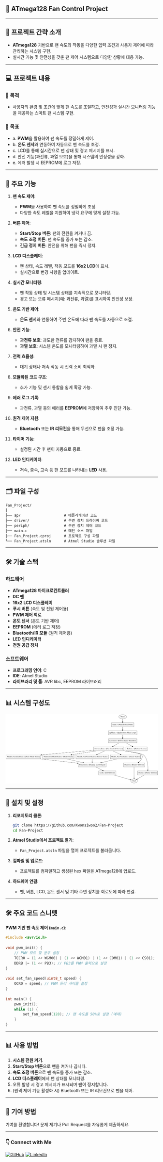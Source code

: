 ## 💨 ATmega128 Fan Control Project

---

## 📁 프로젝트 간략 소개
- **ATmega128** 기반으로 팬 속도와 작동을 다양한 입력 조건과 사용자 제어에 따라 관리하는 시스템 구현.
- 실시간 기능 및 안전성을 갖춘 팬 제어 시스템으로 다양한 상황에 대응 가능.

---

## 💻 프로젝트 내용

### 🎯 목적
- 사용자의 환경 및 조건에 맞게 팬 속도를 조절하고, 안전성과 실시간 모니터링 기능을 제공하는 스마트 팬 시스템 구현.

### 🎣 목표
- a. **PWM**을 활용하여 팬 속도를 정밀하게 제어.
- b. **온도 센서**와 연동하여 자동으로 팬 속도를 조정.
- c. LCD를 통해 실시간으로 팬 상태 및 경고 메시지를 표시.
- d. 안전 기능(과전류, 과열 보호)을 통해 시스템의 안정성을 강화.
- e. 에러 발생 시 EEPROM에 로그 저장.

---

## 🔄 주요 기능

1. **팬 속도 제어**:
   - **PWM**을 사용하여 팬 속도를 정밀하게 조정.
   - 다양한 속도 레벨을 지원하여 냉각 요구에 맞게 설정 가능.

2. **버튼 제어**:
   - **Start/Stop 버튼**: 팬의 전원을 켜거나 끔.
   - **속도 조정 버튼**: 팬 속도를 증가 또는 감소.
   - **긴급 정지 버튼**: 안전을 위해 팬을 즉시 정지.

3. **LCD 디스플레이**:
   - 팬 상태, 속도 레벨, 작동 모드를 **16x2 LCD**에 표시.
   - 실시간으로 변경 사항을 업데이트.

4. **실시간 모니터링**:
   - 팬 작동 상태 및 시스템 상태를 지속적으로 모니터링.
   - 경고 또는 오류 메시지(예: 과전류, 과열)를 표시하여 안전성 보장.

5. **온도 기반 제어**:
   - **온도 센서**와 연동하여 주변 온도에 따라 팬 속도를 자동으로 조절.

6. **안전 기능**:
   - **과전류 보호**: 과도한 전류를 감지하여 팬을 종료.
   - **과열 보호**: 시스템 온도를 모니터링하여 과열 시 팬 정지.

7. **전력 효율성**:
   - 대기 상태나 저속 작동 시 전력 소비 최적화.

8. **모듈화된 코드 구조**:
   - 추가 기능 및 센서 통합을 쉽게 확장 가능.

9. **에러 로그 기록**:
   - 과전류, 과열 등의 에러를 **EEPROM**에 저장하여 추후 진단 가능.

10. **원격 제어 지원**:
    - **Bluetooth** 또는 **IR 리모컨**을 통해 무선으로 팬을 조정 가능.

11. **타이머 기능**:
    - 설정된 시간 후 팬이 자동으로 종료.

12. **LED 인디케이터**:
    - 저속, 중속, 고속 등 팬 모드를 나타내는 **LED** 사용.

---

## 🗂️ 파일 구성

```
Fan_Project/
|
├── ap/                    # 애플리케이션 코드
├── driver/                # 주변 장치 드라이버 코드
├── periph/                # 주변 장치 제어 코드
├── main.c                 # 메인 소스 파일
├── Fan_Project.cproj      # 프로젝트 구성 파일
└── Fan_Project.atsln      # Atmel Studio 솔루션 파일
```

---

## 🛠️ 기술 스택

### **하드웨어**
- **ATmega128 마이크로컨트롤러**
- **DC 팬**
- **16x2 LCD 디스플레이**
- **푸시 버튼** (속도 및 전원 제어용)
- **PWM 제어 회로**
- **온도 센서** (온도 기반 제어)
- **EEPROM** (에러 로그 저장)
- **Bluetooth/IR 모듈** (원격 제어용)
- **LED 인디케이터**
- **전원 공급 장치**

### **소프트웨어**
- **프로그래밍 언어**: C
- **IDE**: Atmel Studio
- **라이브러리 및 툴**: AVR libc, EEPROM 라이브러리

---

## 📊 시스템 구성도

![시스템 구성도](./Images/fan_flowchart.png)

---

## 📖 설치 및 설정

1. **리포지토리 클론**:
   ```bash
   git clone https://github.com/Kwonsiwoo2/Fan-Project
   cd Fan-Project
   ```

2. **Atmel Studio에서 프로젝트 열기**:
   - `Fan_Project.atsln` 파일을 열어 프로젝트를 불러옵니다.

3. **컴파일 및 업로드**:
   - 프로젝트를 컴파일하고 생성된 hex 파일을 ATmega128에 업로드.

4. **하드웨어 연결**:
   - 팬, 버튼, LCD, 온도 센서 및 기타 주변 장치를 회로도에 따라 연결.

---

## 🛠️ 주요 코드 스니펫

**PWM 기반 팬 속도 제어 (`main.c`)**:

```c
#include <avr/io.h>

void pwm_init() {
    // PWM 모드 및 분주 설정
    TCCR0 = (1 << WGM00) | (1 << WGM01) | (1 << COM01) | (1 << CS01);
    DDRB |= (1 << PB3); // PB3를 PWM 출력으로 설정
}

void set_fan_speed(uint8_t speed) {
    OCR0 = speed; // PWM 듀티 사이클 설정
}

int main() {
    pwm_init();
    while (1) {
        set_fan_speed(128); // 팬 속도를 50%로 설정 (예제)
    }
}
```

---

## 📊 사용 방법

1. **시스템 전원 켜기**.
2. **Start/Stop 버튼**으로 팬을 켜거나 끕니다.
3. **속도 조정 버튼**으로 팬 속도를 증가 또는 감소.
4. **LCD 디스플레이**에서 팬 상태를 모니터링.
5. 오류 발생 시 경고 메시지가 표시되며 팬이 정지합니다.
6. (원격 제어 기능 활성화 시) Bluetooth 또는 IR 리모컨으로 팬을 제어.

---

## 🌟 기여 방법
기여를 환영합니다! 문제 제기나 Pull Request를 자유롭게 제출하세요.

---

### 👇 Connect with Me

[![GitHub](https://img.shields.io/badge/GitHub-Profile-blue?logo=github)](https://github.com/Kwonsiwoo2)  [![LinkedIn](https://img.shields.io/badge/LinkedIn-Profile-blue?logo=linkedin)](https://www.linkedin.com/in/%EC%8B%9C%EC%9A%B0-%EA%B6%8C-064765341/)

